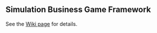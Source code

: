 ## Simulation Business Game Framework

See the [Wiki page](https://github.com/ellak-monades-aristeias/simbug/wiki/) for details.
